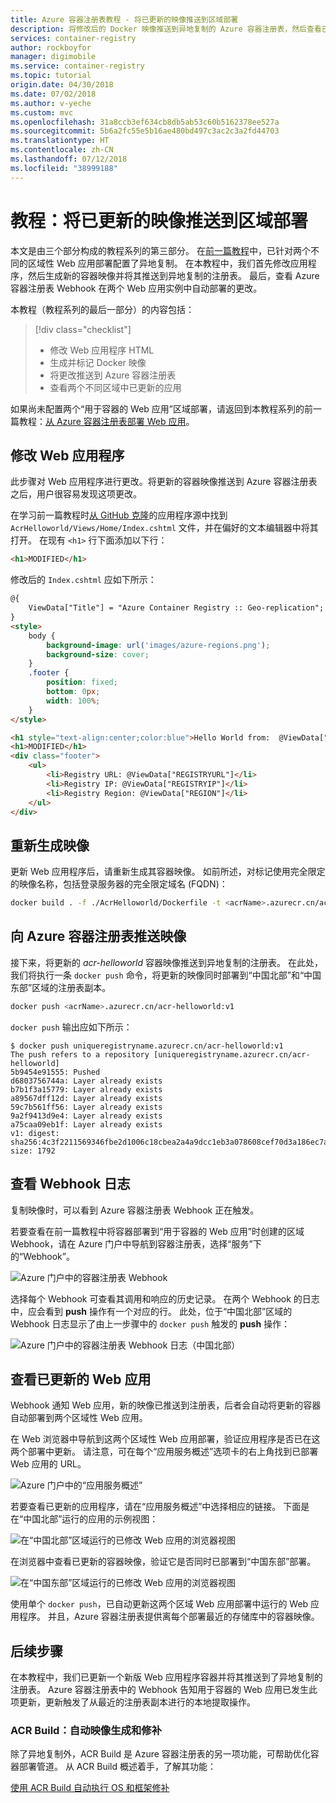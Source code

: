 ```yaml
---
title: Azure 容器注册表教程 - 将已更新的映像推送到区域部署
description: 将修改后的 Docker 映像推送到异地复制的 Azure 容器注册表，然后查看已自动部署到多个区域中运行的 Web 应用的更改。 由三个部分构成的教程系列的第三部分。
services: container-registry
author: rockboyfor
manager: digimobile
ms.service: container-registry
ms.topic: tutorial
origin.date: 04/30/2018
ms.date: 07/02/2018
ms.author: v-yeche
ms.custom: mvc
ms.openlocfilehash: 31a8ccb3ef634cb8db5ab53c60b5162378ee527a
ms.sourcegitcommit: 5b6a2fc55e5b16ae480bd497c3ac2c3a2fd44703
ms.translationtype: HT
ms.contentlocale: zh-CN
ms.lasthandoff: 07/12/2018
ms.locfileid: "38999188"
---
```

# <a name="tutorial-push-an-updated-image-to-regional-deployments"></a>教程：将已更新的映像推送到区域部署

本文是由三个部分构成的教程系列的第三部分。 在[前一篇教程](container-registry-tutorial-deploy-app.md)中，已针对两个不同的区域性 Web 应用部署配置了异地复制。 在本教程中，我们首先修改应用程序，然后生成新的容器映像并将其推送到异地复制的注册表。 最后，查看 Azure 容器注册表 Webhook 在两个 Web 应用实例中自动部署的更改。

本教程（教程系列的最后一部分）的内容包括：

> [!div class="checklist"]
> * 修改 Web 应用程序 HTML
> * 生成并标记 Docker 映像
> * 将更改推送到 Azure 容器注册表
> * 查看两个不同区域中已更新的应用

如果尚未配置两个“用于容器的 Web 应用”区域部署，请返回到本教程系列的前一篇教程：[从 Azure 容器注册表部署 Web 应用](container-registry-tutorial-deploy-app.md)。

## <a name="modify-the-web-application"></a>修改 Web 应用程序

此步骤对 Web 应用程序进行更改。将更新的容器映像推送到 Azure 容器注册表之后，用户很容易发现这项更改。

在学习前一篇教程时[从 GitHub 克隆](container-registry-tutorial-prepare-registry.md#get-application-code)的应用程序源中找到 `AcrHelloworld/Views/Home/Index.cshtml` 文件，并在偏好的文本编辑器中将其打开。 在现有 `<h1>` 行下面添加以下行：

```html
<h1>MODIFIED</h1>
```

修改后的 `Index.cshtml` 应如下所示：

```html
@{
    ViewData["Title"] = "Azure Container Registry :: Geo-replication";
}
<style>
    body {
        background-image: url('images/azure-regions.png');
        background-size: cover;
    }
    .footer {
        position: fixed;
        bottom: 0px;
        width: 100%;
    }
</style>

<h1 style="text-align:center;color:blue">Hello World from:  @ViewData["REGION"]</h1>
<h1>MODIFIED</h1>
<div class="footer">
    <ul>
        <li>Registry URL: @ViewData["REGISTRYURL"]</li>
        <li>Registry IP: @ViewData["REGISTRYIP"]</li>
        <li>Registry Region: @ViewData["REGION"]</li>
    </ul>
</div>
```

## <a name="rebuild-the-image"></a>重新生成映像

更新 Web 应用程序后，请重新生成其容器映像。 如前所述，对标记使用完全限定的映像名称，包括登录服务器的完全限定域名 (FQDN)：

```bash
docker build . -f ./AcrHelloworld/Dockerfile -t <acrName>.azurecr.cn/acr-helloworld:v1
```

## <a name="push-image-to-azure-container-registry"></a>向 Azure 容器注册表推送映像

接下来，将更新的 *acr-helloworld* 容器映像推送到异地复制的注册表。 在此处，我们将执行一条 `docker push` 命令，将更新的映像同时部署到“中国北部”和“中国东部”区域的注册表副本。

```bash
docker push <acrName>.azurecr.cn/acr-helloworld:v1
```

`docker push` 输出应如下所示：

```console
$ docker push uniqueregistryname.azurecr.cn/acr-helloworld:v1
The push refers to a repository [uniqueregistryname.azurecr.cn/acr-helloworld]
5b9454e91555: Pushed
d6803756744a: Layer already exists
b7b1f3a15779: Layer already exists
a89567dff12d: Layer already exists
59c7b561ff56: Layer already exists
9a2f9413d9e4: Layer already exists
a75caa09eb1f: Layer already exists
v1: digest: sha256:4c3f2211569346fbe2d1006c18cbea2a4a9dcc1eb3a078608cef70d3a186ec7a size: 1792
```

## <a name="view-the-webhook-logs"></a>查看 Webhook 日志

复制映像时，可以看到 Azure 容器注册表 Webhook 正在触发。

若要查看在前一篇教程中将容器部署到“用于容器的 Web 应用”时创建的区域 Webhook，请在 Azure 门户中导航到容器注册表，选择“服务”下的“Webhook”。

![Azure 门户中的容器注册表 Webhook][tutorial-portal-01]

选择每个 Webhook 可查看其调用和响应的历史记录。 在两个 Webhook 的日志中，应会看到 **push** 操作有一个对应的行。 此处，位于“中国北部”区域的 Webhook 日志显示了由上一步骤中的 `docker push` 触发的 **push** 操作：

![Azure 门户中的容器注册表 Webhook 日志（中国北部）][tutorial-portal-02]

## <a name="view-the-updated-web-app"></a>查看已更新的 Web 应用

Webhook 通知 Web 应用，新的映像已推送到注册表，后者会自动将更新的容器自动部署到两个区域性 Web 应用。

在 Web 浏览器中导航到这两个区域性 Web 应用部署，验证应用程序是否已在这两个部署中更新。 请注意，可在每个“应用服务概述”选项卡的右上角找到已部署 Web 应用的 URL。

![Azure 门户中的“应用服务概述”][tutorial-portal-03]

若要查看已更新的应用程序，请在“应用服务概述”中选择相应的链接。 下面是在“中国北部”运行的应用的示例视图：

![在“中国北部”区域运行的已修改 Web 应用的浏览器视图][deployed-app-chinanorth-modified]

在浏览器中查看已更新的容器映像，验证它是否同时已部署到“中国东部”部署。

![在“中国东部”区域运行的已修改 Web 应用的浏览器视图][deployed-app-chinaeast-modified]

使用单个 `docker push`，已自动更新这两个区域 Web 应用部署中运行的 Web 应用程序。 并且，Azure 容器注册表提供离每个部署最近的存储库中的容器映像。

## <a name="next-steps"></a>后续步骤

在本教程中，我们已更新一个新版 Web 应用程序容器并将其推送到了异地复制的注册表。 Azure 容器注册表中的 Webhook 告知用于容器的 Web 应用已发生此项更新，更新触发了从最近的注册表副本进行的本地提取操作。

### <a name="acr-build-automated-image-build-and-patch"></a>ACR Build：自动映像生成和修补

除了异地复制外，ACR Build 是 Azure 容器注册表的另一项功能，可帮助优化容器部署管道。 从 ACR Build 概述着手，了解其功能：

[使用 ACR Build 自动执行 OS 和框架修补](container-registry-build-overview.md)

<!-- IMAGES -->
[deployed-app-chinaeast-modified]: ./media/container-registry-tutorial-deploy-update/deployed-app-chinaeast-modified.png
[deployed-app-chinanorth-modified]: ./media/container-registry-tutorial-deploy-update/deployed-app-chinanorth-modified.png
[local-container-01]: ./media/container-registry-tutorial-deploy-update/local-container-01.png
[tutorial-portal-01]: ./media/container-registry-tutorial-deploy-update/tutorial-portal-01.png
[tutorial-portal-02]: ./media/container-registry-tutorial-deploy-update/tutorial-portal-02.png
[tutorial-portal-03]: ./media/container-registry-tutorial-deploy-update/tutorial-portal-03.png

<!-- Update_Description: new article on container registry tutorial deploy update -->
<!--ms.date: 07/02/2018-->
